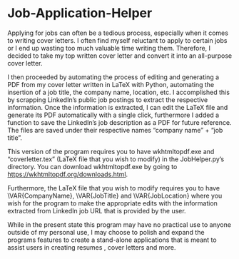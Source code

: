 # Job-Application-Helper

Applying for jobs can often be a tedious process, especially when it comes to writing cover letters. I often find myself reluctant to apply to certain jobs or I end up wasting too much valuable time writing them. Therefore, I decided to take my top written cover letter and convert it into an all-purpose cover letter. 

I then proceeded by automating the process of editing and generating a PDF from my cover letter written in LaTeX with Python, automating the insertion of a job title, the company name, location, etc. I accomplished this by scrapping LinkedIn’s public job postings to extract the respective information. Once the information is extracted, I can edit the LaTeX file and generate its PDF automatically with a single click, furthermore I added a function to save the LinkedIn’s job description as a PDF for future reference. The files are saved under their respective names “company name” + “job title”.

This version of the program requires you to have wkhtmltopdf.exe and “coverletter.tex”  (LaTeX file that you wish to modify)  in the JobHelper.py’s directory. You can download wkhtmltopdf.exe by going to https://wkhtmltopdf.org/downloads.html.

Furthermore, the LaTeX file that you wish to modify requires you to have \VAR{CompanyName}, \VAR{JobTitle} and \VAR{JobLocation} where you wish for the program to make the appropriate edits with the information extracted from LinkedIn job URL that is provided by the user.   

While in the present state this program may have no practical use to anyone outside of my personal use,  I may choose to polish and expand the programs features to create a stand-alone applications that is meant to assist users in creating resumes , cover letters and more. 
